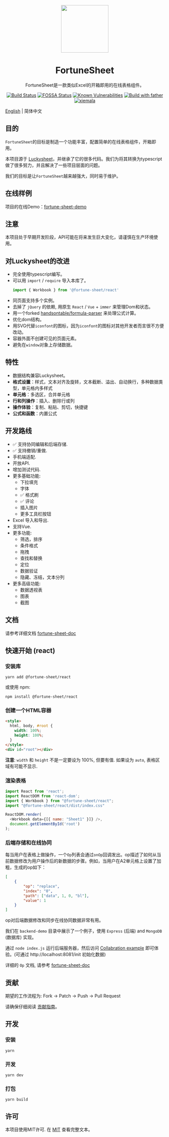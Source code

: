 
<p align="center">
  <img align="center" src="logo.png" width="150px" height="150px" />
</p>
<h1 align="center">FortuneSheet</h1>
<p align="center">FortuneSheet是一款类似Excel的开箱即用的在线表格组件。</p>

<div align="center">

[![Build Status](https://drone.ruilisi.com/api/badges/ruilisi/fortune-sheet/status.svg)](https://drone.ruilisi.com/ruilisi/fortune-sheet)
[![FOSSA Status](https://app.fossa.com/api/projects/git%2Bgithub.com%2Fruilisi%2Ffortune-sheet.svg?type=shield)](https://app.fossa.com/projects/git%2Bgithub.com%2Fruilisi%2Ffortune-sheet?ref=badge_shield)
[![Known Vulnerabilities](https://snyk.io/test/github/ruilisi/fortune-sheet/badge.svg)](https://snyk.io/test/github/ruilisi/fortune-sheet)
[![Build with father](https://img.shields.io/badge/build%20with-father-028fe4.svg)](https://github.com/umijs/father/)
[![xiemala](https://img.shields.io/badge/maintained%20by-xiemala-cc00ff.svg)](https://xiemala.com/)

</div>

[English](./README.md) | 简体中文

## 目的

`FortuneSheet`的目标是制造一个功能丰富，配置简单的在线表格组件，开箱即用。

本项目源于 [Luckysheet](https://github.com/mengshukeji/Luckysheet)，并继承了它的很多代码。我们为将其转换为typescript做了很多努力，并且解决了一些项目层面的问题。

我们的目标是让`FortuneSheet`越来越强大，同时易于维护。

## 在线样例

项目的在线Demo：[fortune-sheet-demo](https://ruilisi.github.io/fortune-sheet-demo/)

## 注意
本项目处于早期开发阶段，API可能在将来发生巨大变化，请谨慎在生产环境使用。

## 对Luckysheet的改进

- 完全使用typescript编写。
- 可以用 `import` / `require` 导入本库了。
  ```js
  import { Workbook } from '@fortune-sheet/react'
  ```
- 同页面支持多个实例。
- 去掉了 `jQuery` 的依赖, 用原生 `React` / `Vue` + `immer` 来管理Dom和状态。
- 用一个forked [handsontable/formula-parser](https://github.com/handsontable/formula-parser) 来处理公式计算。
- 优化dom结构。
- 用SVG代替`iconfont`的图标，因为`iconfont`的图标对其他开发者而言很不方便改动。
- 容器外面不创建可见的页面元素。
- 避免在`window`对象上存储数据。

## 特性

- 数据结构兼容Luckysheet。
- **格式设置**：样式，文本对齐及旋转，文本截断、溢出、自动换行，多种数据类型，单元格内多样式
- **单元格**：多选区，合并单元格
- **行和列操作**：插入、删除行或列
- **操作体验**：复制、粘贴、剪切，快捷键
- **公式和函数**：内置公式

## 开发路线
- ✅ 支持协同编辑和后端存储.
- ✅ 支持撤销/重做.
- 手机端适配.
- 开放API.
- 增加测试代码.
- 更多基础功能:
  - 下拉填充
  - 字体
  - ✅ 格式刷
  - ✅ 评论
  - 插入图片
  - 更多工具栏按钮
- Excel 导入和导出.
- 支持Vue.
- 更多功能:
  - 筛选，排序
  - 条件格式
  - 拖拽
  - 查找和替换
  - 定位
  - 数据验证
  - 隐藏、冻结，文本分列
- 更多高级功能:
  - 数据透视表
  - 图表
  - 截图


## 文档

请参考详细文档 [fortune-sheet-doc](https://ruilisi.github.io/fortune-sheet-docs/)

## 快速开始 (react)

### 安装库
```shell
yarn add @fortune-sheet/react
```
或使用 npm:
```shell
npm install @fortune-sheet/react
```

### 创建一个HTML容器
```html
<style>
  html, body, #root {
    width: 100%;
    height: 100%;
  }
</style>
<div id="root"></div>
```

**注意**: `width` 和 `height` 不是一定要设为 100%, 但要有值. 如果设为 `auto`, 表格区域有可能不显示.

### 渲染表格

```js
import React from 'react';
import ReactDOM from 'react-dom';
import { Workbook } from "@fortune-sheet/react";
import "@fortune-sheet/react/dist/index.css"

ReactDOM.render(
  <Workbook data={[{ name: "Sheet1" }]} />,
  document.getElementById('root')
);
```

### 后端存储和在线协同

每当用户在表格上做操作，一个`Op`列表会通过`onOp`回调发出。op描述了如何从当前数据修改为用户操作后的新数据的步骤。例如，当用户在A2单元格上设置了加粗，生成的op如下：

```json
[
    {
        "op": "replace",
        "index": "0",
        "path": ["data", 1, 0, "bl"],
        "value": 1
    }
]
```

op对后端数据修改和同步在线协同数据非常有用。

我们在 `backend-demo` 目录中展示了一个例子，使用 `Express` (后端) and `MongoDB` (数据库) 实现。

通过 `node index.js` 运行后端服务器，然后访问 [Collabration example](https://ruilisi.github.io/fortune-sheet-demo/?path=/story/collabration--example) 即可体验。(可通过 http://localhost:8081/init 初始化数据)

详细的 `Op` 文档, 请参考 [fortune-sheet-doc](https://ruilisi.github.io/fortune-sheet-docs/zh/guide/op.html)

## 贡献
期望的工作流程为: Fork -> Patch -> Push -> Pull Request

请确保仔细阅读 [贡献指南](https://ruilisi.github.io/fortune-sheet-docs/zh/guide/contribute.html)。


## 开发
### 安装
```shell
yarn
```

### 开发
```shell
yarn dev
```

### 打包
```shell
yarn build
```

## 许可
本项目使用MIT许可. 在 [MIT](http://opensource.org/licenses/MIT) 查看完整文本。